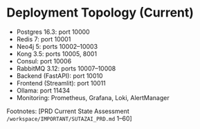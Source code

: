 # Deployment Topology (Current)

- Postgres 16.3: port 10000
- Redis 7: port 10001
- Neo4j 5: ports 10002–10003
- Kong 3.5: ports 10005, 8001
- Consul: port 10006
- RabbitMQ 3.12: ports 10007–10008
- Backend (FastAPI): port 10010
- Frontend (Streamlit): port 10011
- Ollama: port 11434
- Monitoring: Prometheus, Grafana, Loki, AlertManager

Footnotes: [PRD Current State Assessment `/workspace/IMPORTANT/SUTAZAI_PRD.md` 1–60]